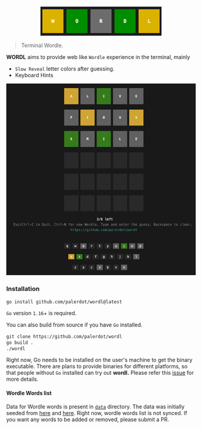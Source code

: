 <p align="center">
  <img src="./logo.png" alt="Wordl - Web like Terminal Wordle">
</p>

> Terminal Wordle.

**WORDL** aims to provide web like `Wordle` experience in the terminal, mainly
- `Slow Reveal` letter colors after guessing.
- Keyboard Hints

<img src="./wordl.gif" alt="Wordl - Web like Terminal Wordle">


### Installation

```
go install github.com/palerdot/wordl@latest
```

`Go` version `1.16`+ is required.

You can also build from source if you have `Go` installed.

```
git clone https://github.com/palerdot/wordl
go build .
./wordl
```

Right now, Go needs to be installed on the user's machine to get the binary executable. There are plans to provide binaries for different platforms, so that people without `Go` installed can try out **wordl.** Please refer this [issue](https://github.com/palerdot/wordl/issues/1) for more details.

#### Wordle Words list

Data for Wordle words is present in [`data`](./data) directory. The data was initially seeded from [here](https://gist.github.com/cfreshman/a7b776506c73284511034e63af1017ee) and [here](https://gist.github.com/cfreshman/d5fb56316158a1575898bba1eed3b5da). Right now, wordle words list is not synced. If you want any words to be added or removed, please submit a PR.

